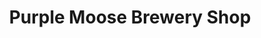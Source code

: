 ---
title: "Purple Moose Brewery Shop"
url: /porthmadog/purple-moose-brewery-shop/
shop: alcohol
---